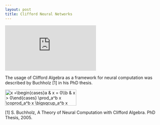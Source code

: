 ```yaml
---
layout: post
title: Clifford Neural Networks
---
```


![equation](http://www.sciweavers.org/tex2img.php?eq=1%2Bsin%28mc%5E2%29&bc=White&fc=Black&im=jpg&fs=12&ff=arev&edit=)

The usage of Clifford Algebra as a framework for neural computation was described by Buchholz [1] in his PhD thesis.  


<img src="http://www.sciweavers.org/tex2img.php?eq=%20x%20%3D%5Cbegin%7Bcases%7Da%20%26%20x%20%3D%200%5C%5Cb%20%26%20x%20%3E%200%5Cend%7Bcases%7D%20%20%5Cprod_a%5Eb%20x%20%20%5Ccoprod_a%5Eb%20x%20%20%5Cbigsqcup_a%5Eb%20x%20&bc=White&fc=Black&im=png&fs=12&ff=arev&edit=0" align="center" border="0" alt=" x =\begin{cases}a & x = 0\\b & x > 0\end{cases}  \prod_a^b x  \coprod_a^b x  \bigsqcup_a^b x " width="235" height="53" />

[1] S. Buchholz, A Theory of Neural Computation with Clifford Algebra. PhD Thesis, 2005.

